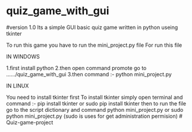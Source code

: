 # quiz_game_with_gui
#version 1.0
Its a simple GUI basic quiz game written in python useing tkinter

To run this game you have to run the mini_project.py file
For run this file

IN WINDOWS


1.first install python
2.then open command promote go to ....../quiz_game_with_gui
3.then command :- python mini_project.py

IN LINUX

You need to install tkinter first
To install tkinter simply open terminal and command :- pip install tkinter or sudo pip install tkinter
then to run the file go to the script dictionary and command python mini_project.py or sudo python mini_project.py
(sudo is uses for get administration permision)
#   Q u i z - g a m e - p r o j e c t  
 